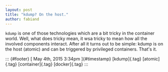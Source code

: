 ```yaml
---
layout: post
title: "kdump? On the host."
author: fabiand
---
```




`kdump` is one of those technologies which are a bit tricky in the
container world. Well, what does tricky mean, it wsa tricky to mean how
all the involved components interact. After all it turns out to be
simple: kdump is on the host (atomic) and can be triggered by privileged
containers. That's it.

::: {#footer}
[ May 4th, 2015 3:34pm ]{#timestamp} [kdump]{.tag} [atomic]{.tag}
[container]{.tag} [docker]{.tag}
:::
